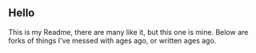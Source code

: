 ## Hello

This is my Readme, there are many like it, but this one is mine.
Below are forks of things I've messed with ages ago, or written ages ago.
